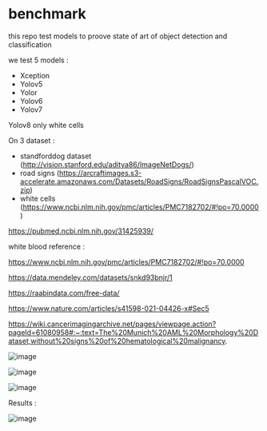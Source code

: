 # benchmark
this repo test models to proove state of art of object detection and classification

we test 5 models :

 - Xception
 - Yolov5
 - Yolor
 - Yolov6
 - Yolov7
 
Yolov8 only white cells

On 3 dataset :

 - standforddog dataset (http://vision.stanford.edu/aditya86/ImageNetDogs/)
 - road signs (https://arcraftimages.s3-accelerate.amazonaws.com/Datasets/RoadSigns/RoadSignsPascalVOC.zip)
 - white cells (https://www.ncbi.nlm.nih.gov/pmc/articles/PMC7182702/#!po=70.0000)

https://pubmed.ncbi.nlm.nih.gov/31425939/

white blood reference : 

https://www.ncbi.nlm.nih.gov/pmc/articles/PMC7182702/#!po=70.0000

https://data.mendeley.com/datasets/snkd93bnjr/1

https://raabindata.com/free-data/

https://www.nature.com/articles/s41598-021-04426-x#Sec5

https://wiki.cancerimagingarchive.net/pages/viewpage.action?pageId=61080958#:~:text=The%20Munich%20AML%20Morphology%20Dataset,without%20signs%20of%20hematological%20malignancy.






![image](https://user-images.githubusercontent.com/74118071/166667483-e6e95d1f-90a2-4f2a-a6d2-3a03bde32608.png)

![image](https://user-images.githubusercontent.com/74118071/166667969-e533c13b-5fd8-46c3-a9d7-931f79e61da5.png)

![image](https://user-images.githubusercontent.com/74118071/166668259-26478b8b-7466-4559-978c-6d693204d5cc.png)

Results :

![image](https://user-images.githubusercontent.com/74118071/167155051-b82fd19b-ebfc-4dd6-b2a0-222cd30d4ff8.png)

